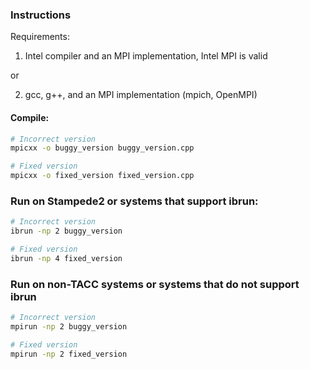 ### Instructions

Requirements:
1. Intel compiler and an MPI implementation, Intel MPI is valid

or

2. gcc, g++, and an MPI implementation (mpich, OpenMPI)


#### Compile:

```bash
# Incorrect version
mpicxx -o buggy_version buggy_version.cpp

# Fixed version
mpicxx -o fixed_version fixed_version.cpp
```



### Run on Stampede2 or systems that support ibrun:

```bash
# Incorrect version
ibrun -np 2 buggy_version  

# Fixed version
ibrun -np 4 fixed_version
```


### Run on non-TACC systems or systems that do not support ibrun

```bash
# Incorrect version
mpirun -np 2 buggy_version  

# Fixed version
mpirun -np 2 fixed_version
```

